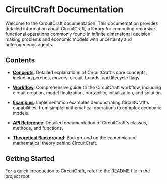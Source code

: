 # CircuitCraft Documentation

Welcome to the CircuitCraft documentation. This documentation provides detailed 
information about CircuitCraft, a library for computing recursive functional 
operations commonly found in infinite dimensional decision making problems and 
economic models with uncertainty and heterogeneous agents.

## Contents

- **[Concepts](concepts/index.md)**: Detailed explanations of CircuitCraft's core 
  concepts, including perches, movers, circuit-boards, and lifecycle flags.
  
- **[Workflow](workflow/index.md)**: Comprehensive guide to the CircuitCraft workflow, 
  including circuit creation, model finalization, portability, initialization, and 
  solution.
  
- **[Examples](examples/index.md)**: Implementation examples demonstrating CircuitCraft's 
  capabilities, from simple mathematical operations to complex economic models.
  
- **[API Reference](api/index.md)**: Detailed documentation of CircuitCraft's classes, 
  methods, and functions.
  
- **[Theoretical Background](concepts/economic_motivation.md)**: Background on the 
  economic and mathematical theory behind CircuitCraft.

## Getting Started

For a quick introduction to CircuitCraft, refer to the [README](../README.md) file in 
the project root. 